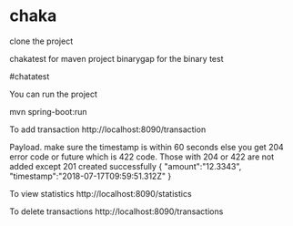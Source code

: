# chaka
clone the project

chakatest for maven project
binarygap for the binary test

#chatatest

You can run the project

mvn spring-boot:run

To add transaction
http://localhost:8090/transaction

Payload. make sure the timestamp is within 60 seconds
else you get 204 error code or future which is 422 code.
Those with 204 or 422 are not added except 201 created successfully
{
    "amount":"12.3343",
    "timestamp":"2018-07-17T09:59:51.312Z"
}

To view statistics
http://localhost:8090/statistics

To delete transactions
http://localhost:8090/transactions


